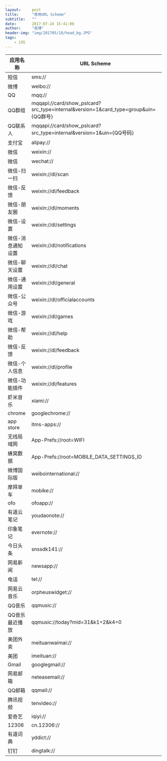 ```yaml
---
layout:     post
title:      "常用URL Scheme"
subtitle:   ""
date:       2017-07-24 15:41:00
author:     "易博"
header-img: "img/201705/18/head_bg.JPG"
tags:
    - iOS
---
```


| 应用名称        | URL Scheme    |
| --------   | --------   |
| 短信        | sms://      |
| 微博        | weibo://      |
| QQ        | mqq://      |
| QQ群组        | mqqapi://card/show_pslcard?src_type=internal&version=1&card_type=group&uin={QQ群号}      |
| QQ联系人        | mqqapi://card/show_pslcard?src_type=internal&version=1&uin={QQ号码}      |
| 支付宝        | alipay://      |
| 微信        | weixin://      |
| 微信        | wechat://      |
| 微信-扫一扫       | weixin://dl/scan |
| 微信-反馈        | weixin://dl/feedback |
| 微信-朋友圈        | weixin://dl/moments |
| 微信-设置        | weixin://dl/settings |
| 微信-消息通知设置        | weixin://dl/notifications |
| 微信-聊天设置        | weixin://dl/chat |
| 微信-通用设置        | weixin://dl/general |
| 微信-公众号        | weixin://dl/officialaccounts |
| 微信-游戏        | weixin://dl/games |
| 微信-帮助        | weixin://dl/help |
| 微信-反馈        | weixin://dl/feedback |
| 微信-个人信息        | weixin://dl/profile |
| 微信-功能插件        | weixin://dl/features |
| 虾米音乐        | xiami://      |
| chrome        | googlechrome://      |
| app store        | itms-apps://      |
| 无线局域网        | App-Prefs://root=WIFI      |
| 蜂窝数据        | App-Prefs://root=MOBILE_DATA_SETTINGS_ID      |
| 微博国际版        | weibointernational://      |
| 摩拜单车        | mobike://      |
| ofo        | ofoapp://      |
| 有道云笔记        | youdaonote://      |
| 印象笔记        | evernote://      |
| 今日头条        | snssdk141://      |
| 网易新闻        | newsapp://      |
| 电话        | tel://      |
| 网易云音乐        | orpheuswidget://      |
| QQ音乐        | qqmusic://      |
| QQ音乐最近播放        | qqmusic://today?mid=31&k1=2&k4=0      |
| 美团外卖        | meituanwaimai://      |
| 美团        | imeituan://      |
| Gmail        | googlegmail://      |
| 网易邮箱        | neteasemail://      |
| QQ邮箱        | qqmail://      |
| 腾讯视频        | tenvideo://      |
| 爱奇艺        | iqiyi://      |
| 12306        | cn.12306://      |
| 有道词典        | yddict://      |
| 钉钉        | dingtalk://      |

















